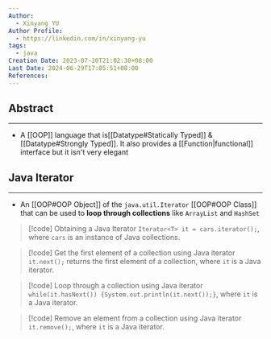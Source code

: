 ```yaml
---
Author:
  - Xinyang YU
Author Profile:
  - https://linkedin.com/in/xinyang-yu
tags:
  - java
Creation Date: 2023-07-20T21:02:30+08:00
Last Date: 2024-06-29T17:05:51+08:00
References: 
---
```

## Abstract
---
- A [[OOP]] language that is[[Datatype#Statically Typed]] & [[Datatype#Strongly Typed]]. It also provides a [[Function|functional]] interface but it isn't very elegant




## Java Iterator
---
- An [[OOP#OOP Object]] of the `java.util.Iterator` [[OOP#OOP Class]] that can be used to **loop through collections** like `ArrayList` and `HashSet`

>[!code] Obtaining a Java Iterator
> `Iterator<T> it = cars.iterator();`, where `cars` is an instance of Java collections.

>[!code] Get the first element of a collection using Java iterator
>`it.next();` returns the first element of a collection, where `it` is a Java iterator.

>[!code] Loop through a collection using Java iterator
> `while(it.hasNext()) {System.out.println(it.next());}`, where `it` is a Java iterator.

>[!code] Remove an element from a collection using Java iterator
> `it.remove();`, where `it` is a Java iterator.